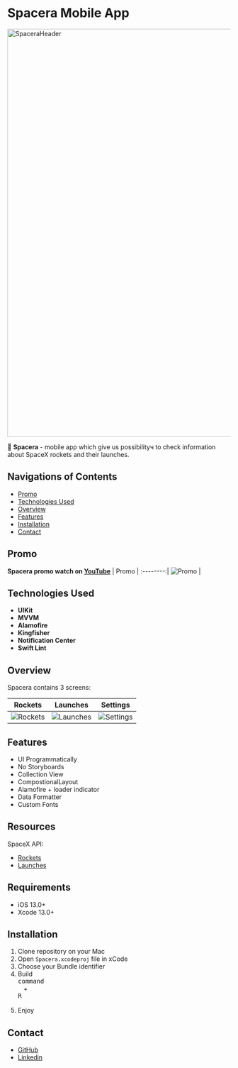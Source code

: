 # Spacera Mobile App

<img width="920" alt="SpaceraHeader" src="https://user-images.githubusercontent.com/110157916/210454843-5b074f0e-0b44-4897-b258-5c448c47b20e.png">

🚀 **Spacera** - mobile app which give us possibilityч to check information about SpaceX rockets and their launches.
## Navigations of Contents
* [Promo](#promo)
* [Technologies Used](#technologies-used)
* [Overview](#overview)
* [Features](#features)
* [Installation](#installation)
* [Contact](#contact)


## Promo

 **Spacera promo watch on [YouTube](https://youtu.be/rs6xdQXt1TU)**
| Promo |
:--------:|
![Promo](https://media.giphy.com/media/Qtw64vWV764t7C42kl/giphy.gif) |

## Technologies Used

- **UIKit**
- **MVVM**
- **Alamofire**
- **Kingfisher**
- **Notification Center**
- **Swift Lint**

## Overview
Spacera contains 3 screens:

| Rockets | Launches | Settings |
:--------:|:--------:|:--------:|
![Rockets](https://media.giphy.com/media/HuQEaSWKw2L0VFHXp3/giphy.gif) | ![Launches](https://media.giphy.com/media/FzjTFMEkwz80bc0bOI/giphy.gif) | ![Settings](https://media.giphy.com/media/nJfF3ghC2ZHgftxAcT/giphy.gif)|

## Features
- UI Programmatically
- No Storyboards
- Collection View
- CompostionalLayout
- Alamofire + loader indicator
- Data Formatter
- Custom Fonts

## Resources
SpaceX API:
- [Rockets](https://youtu.be/rs6xdQXt1TU)
- [Launches](https://youtu.be/rs6xdQXt1TU)

## Requirements
- iOS 13.0+
- Xcode 13.0+
 
## Installation
1. Clone repository on your Mac
2. Open `Spacera.xcodeproj` file in xCode
3. Choose your Bundle identifier
4. Build <kbd> <br> command <br> </kbd> + <kbd> <br>R<br> </kbd>
5. Enjoy

## Contact
- [GitHub](https://github.com/artembilyy)
- [Linkedin](https://www.linkedin.com/in/artem-bilyi-8b9854249/)
